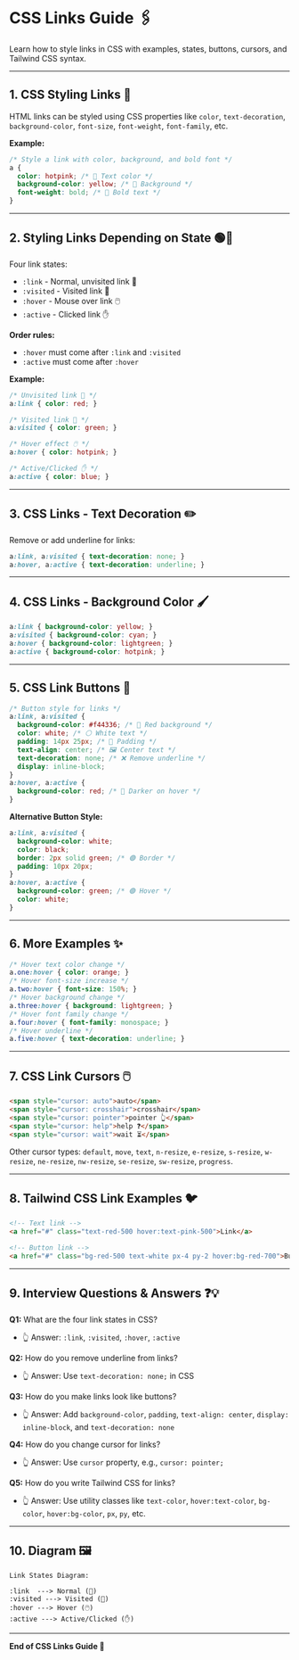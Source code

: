 # CSS Links Guide 🖇️

Learn how to style links in CSS with examples, states, buttons, cursors, and Tailwind CSS syntax.

---

## 1. CSS Styling Links 🎨

HTML links can be styled using CSS properties like `color`, `text-decoration`, `background-color`, `font-size`, `font-weight`, `font-family`, etc.

**Example:**

```css
/* Style a link with color, background, and bold font */
a {
  color: hotpink; /* 🌸 Text color */
  background-color: yellow; /* 💛 Background */
  font-weight: bold; /* 💪 Bold text */
}
```

---

## 2. Styling Links Depending on State 🟢🔵

Four link states:

* `:link` - Normal, unvisited link 🔗
* `:visited` - Visited link 👀
* `:hover` - Mouse over link 🖱️
* `:active` - Clicked link ✋

**Order rules:**

* `:hover` must come after `:link` and `:visited`
* `:active` must come after `:hover`

**Example:**

```css
/* Unvisited link 🔗 */
a:link { color: red; }

/* Visited link 👀 */
a:visited { color: green; }

/* Hover effect 🖱️ */
a:hover { color: hotpink; }

/* Active/Clicked ✋ */
a:active { color: blue; }
```

---

## 3. CSS Links - Text Decoration ✏️

Remove or add underline for links:

```css
a:link, a:visited { text-decoration: none; }
a:hover, a:active { text-decoration: underline; }
```

---

## 4. CSS Links - Background Color 🖌️

```css
a:link { background-color: yellow; }
a:visited { background-color: cyan; }
a:hover { background-color: lightgreen; }
a:active { background-color: hotpink; }
```

---

## 5. CSS Link Buttons 🔘

```css
/* Button style for links */
a:link, a:visited {
  background-color: #f44336; /* 🔴 Red background */
  color: white; /* ⚪ White text */
  padding: 14px 25px; /* 📏 Padding */
  text-align: center; /* 🖼️ Center text */
  text-decoration: none; /* ❌ Remove underline */
  display: inline-block;
}
a:hover, a:active {
  background-color: red; /* 🔴 Darker on hover */
}
```

**Alternative Button Style:**

```css
a:link, a:visited {
  background-color: white;
  color: black;
  border: 2px solid green; /* 🟢 Border */
  padding: 10px 20px;
}
a:hover, a:active {
  background-color: green; /* 🟢 Hover */
  color: white;
}
```

---

## 6. More Examples ✨

```css
/* Hover text color change */
a.one:hover { color: orange; }
/* Hover font-size increase */
a.two:hover { font-size: 150%; }
/* Hover background change */
a.three:hover { background: lightgreen; }
/* Hover font family change */
a.four:hover { font-family: monospace; }
/* Hover underline */
a.five:hover { text-decoration: underline; }
```

---

## 7. CSS Link Cursors 🖱️

```html
<span style="cursor: auto">auto</span>
<span style="cursor: crosshair">crosshair</span>
<span style="cursor: pointer">pointer 👆</span>
<span style="cursor: help">help ❓</span>
<span style="cursor: wait">wait ⏳</span>
```

Other cursor types: `default`, `move`, `text`, `n-resize`, `e-resize`, `s-resize`, `w-resize`, `ne-resize`, `nw-resize`, `se-resize`, `sw-resize`, `progress`.

---

## 8. Tailwind CSS Link Examples 🐦

```html
<!-- Text link -->
<a href="#" class="text-red-500 hover:text-pink-500">Link</a>

<!-- Button link -->
<a href="#" class="bg-red-500 text-white px-4 py-2 hover:bg-red-700">Button Link</a>
```

---

## 9. Interview Questions & Answers ❓💡

**Q1:** What are the four link states in CSS?

* 👆 Answer: `:link`, `:visited`, `:hover`, `:active`

**Q2:** How do you remove underline from links?

* 👆 Answer: Use `text-decoration: none;` in CSS

**Q3:** How do you make links look like buttons?

* 👆 Answer: Add `background-color`, `padding`, `text-align: center`, `display: inline-block`, and `text-decoration: none`

**Q4:** How do you change cursor for links?

* 👆 Answer: Use `cursor` property, e.g., `cursor: pointer;`

**Q5:** How do you write Tailwind CSS for links?

* 👆 Answer: Use utility classes like `text-color`, `hover:text-color`, `bg-color`, `hover:bg-color`, `px`, `py`, etc.

---

## 10. Diagram 🖼️

```
Link States Diagram:

:link  ---> Normal (🔗)
:visited ---> Visited (👀)
:hover ---> Hover (🖱️)
:active ---> Active/Clicked (✋)
```

---

**End of CSS Links Guide 🏁**
